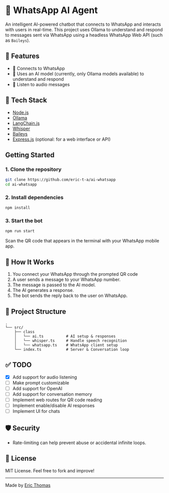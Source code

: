 # 🤖 WhatsApp AI Agent

An intelligent AI-powered chatbot that connects to WhatsApp and interacts with users in real-time. This project uses Ollama to understand and respond to messages sent via WhatsApp using a headless WhatsApp Web API (such as `Baileys`).

## 📌 Features

- 🔗 Connects to WhatsApp 
- 🤖 Uses an AI model (currently, only Ollama models available) to understand and respond
- 🧠 Listen to audio messages

## 🧰 Tech Stack

- [Node.js](https://nodejs.org/)
- [Ollama](https://ollama.com/)
- [LangChain.js](https://js.langchain.com/)
- [Whisper](https://github.com/openai/whisper)
- [Baileys](https://github.com/WhiskeySockets/Baileys)
- [Express.js](https://expressjs.com/) (optional: for a web interface or API)

## Getting Started

### 1. Clone the repository

```bash
git clone https://github.com/eric-t-a/ai-whatsapp
cd ai-whatsapp
````

### 2. Install dependencies

```bash
npm install
```

### 3. Start the bot

```bash
npm run start
```

Scan the QR code that appears in the terminal with your WhatsApp mobile app.

## 🧠 How It Works

1. You connect your WhatsApp through the prompted QR code
2. A user sends a message to your WhatsApp number.
3. The message is passed to the AI model.
4. The AI generates a response.
5. The bot sends the reply back to the user on WhatsApp.

## 📁 Project Structure

```
.
└── src/
    ├── class
    │   └── ai.ts          # AI setup & responses
    │   └── whisper.ts     # Handle speech recognition
    │   └── whatsapp.ts    # WhatsApp client setup
    └── index.ts           # Server & Conversation loop

```

## ✅ TODO

* [x] Add support for audio listening
* [ ] Make prompt customizable
* [ ] Add support for OpenAI
* [ ] Add support for conversation memory
* [ ] Implement web routes for QR code reading
* [ ] Implement enable/disable AI responses
* [ ] Implement UI for chats

## 🛡️ Security

* Rate-limiting can help prevent abuse or accidental infinite loops.

## 📄 License

MIT License. Feel free to fork and improve!

---

Made by [Eric Thomas](https://github.com/eric-t-a)

